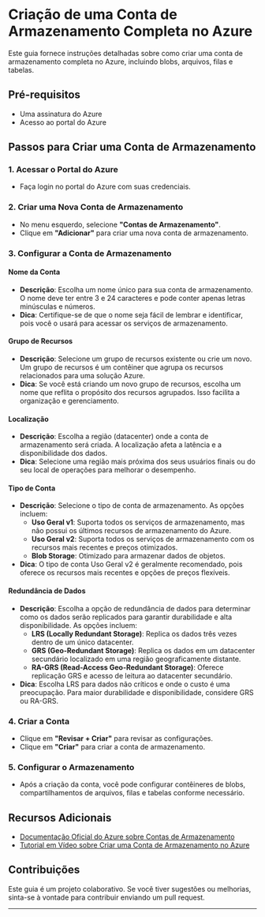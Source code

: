 # Criação de uma Conta de Armazenamento Completa no Azure

Este guia fornece instruções detalhadas sobre como criar uma conta de armazenamento completa no Azure, incluindo blobs, arquivos, filas e tabelas.

## Pré-requisitos

- Uma assinatura do Azure
- Acesso ao portal do Azure

## Passos para Criar uma Conta de Armazenamento

### 1. Acessar o Portal do Azure
- Faça login no portal do Azure com suas credenciais.

### 2. Criar uma Nova Conta de Armazenamento
- No menu esquerdo, selecione **"Contas de Armazenamento"**.
- Clique em **"Adicionar"** para criar uma nova conta de armazenamento.

### 3. Configurar a Conta de Armazenamento

#### Nome da Conta
- **Descrição**: Escolha um nome único para sua conta de armazenamento. O nome deve ter entre 3 e 24 caracteres e pode conter apenas letras minúsculas e números.
- **Dica**: Certifique-se de que o nome seja fácil de lembrar e identificar, pois você o usará para acessar os serviços de armazenamento.

#### Grupo de Recursos
- **Descrição**: Selecione um grupo de recursos existente ou crie um novo. Um grupo de recursos é um contêiner que agrupa os recursos relacionados para uma solução Azure.
- **Dica**: Se você está criando um novo grupo de recursos, escolha um nome que reflita o propósito dos recursos agrupados. Isso facilita a organização e gerenciamento.

#### Localização
- **Descrição**: Escolha a região (datacenter) onde a conta de armazenamento será criada. A localização afeta a latência e a disponibilidade dos dados.
- **Dica**: Selecione uma região mais próxima dos seus usuários finais ou do seu local de operações para melhorar o desempenho.

#### Tipo de Conta
- **Descrição**: Selecione o tipo de conta de armazenamento. As opções incluem:
  - **Uso Geral v1**: Suporta todos os serviços de armazenamento, mas não possui os últimos recursos de armazenamento do Azure.
  - **Uso Geral v2**: Suporta todos os serviços de armazenamento com os recursos mais recentes e preços otimizados.
  - **Blob Storage**: Otimizado para armazenar dados de objetos.
- **Dica**: O tipo de conta Uso Geral v2 é geralmente recomendado, pois oferece os recursos mais recentes e opções de preços flexíveis.

#### Redundância de Dados
- **Descrição**: Escolha a opção de redundância de dados para determinar como os dados serão replicados para garantir durabilidade e alta disponibilidade. As opções incluem:
  - **LRS (Locally Redundant Storage)**: Replica os dados três vezes dentro de um único datacenter.
  - **GRS (Geo-Redundant Storage)**: Replica os dados em um datacenter secundário localizado em uma região geograficamente distante.
  - **RA-GRS (Read-Access Geo-Redundant Storage)**: Oferece replicação GRS e acesso de leitura ao datacenter secundário.
- **Dica**: Escolha LRS para dados não críticos e onde o custo é uma preocupação. Para maior durabilidade e disponibilidade, considere GRS ou RA-GRS.

### 4. Criar a Conta
- Clique em **"Revisar + Criar"** para revisar as configurações.
- Clique em **"Criar"** para criar a conta de armazenamento.

### 5. Configurar o Armazenamento
- Após a criação da conta, você pode configurar contêineres de blobs, compartilhamentos de arquivos, filas e tabelas conforme necessário.

## Recursos Adicionais

- [Documentação Oficial do Azure sobre Contas de Armazenamento](https://learn.microsoft.com/pt-br/azure/storage/common/storage-account-create)
- [Tutorial em Vídeo sobre Criar uma Conta de Armazenamento no Azure](https://www.youtube.com/watch?v=-3Wnz_WwrR4)

## Contribuições

Este guia é um projeto colaborativo. Se você tiver sugestões ou melhorias, sinta-se à vontade para contribuir enviando um pull request.

---


